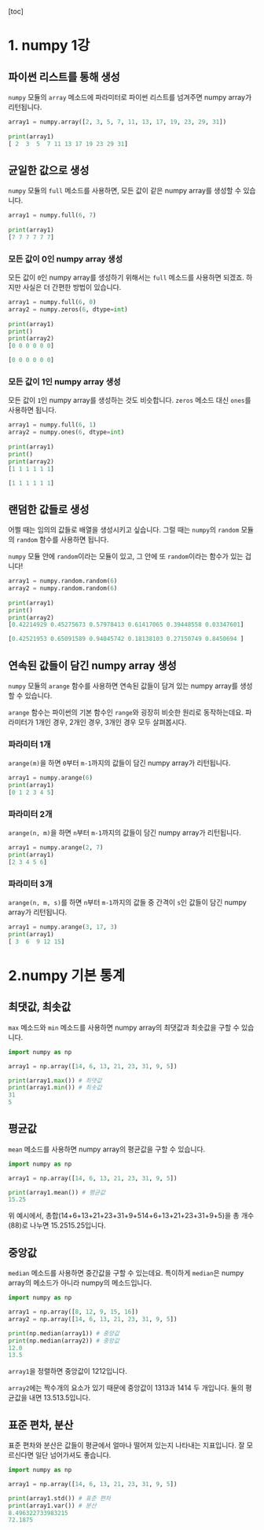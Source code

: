 [toc]

# 1. numpy 1강

## 파이썬 리스트를 통해 생성

`numpy` 모듈의 `array` 메소드에 파라미터로 파이썬 리스트를 넘겨주면 numpy array가 리턴됩니다.

```python
array1 = numpy.array([2, 3, 5, 7, 11, 13, 17, 19, 23, 29, 31])
    
print(array1)
[ 2  3  5  7 11 13 17 19 23 29 31]
```

## 균일한 값으로 생성

`numpy` 모듈의 `full` 메소드를 사용하면, 모든 값이 같은 numpy array를 생성할 수 있습니다.

```python
array1 = numpy.full(6, 7)
    
print(array1)
[7 7 7 7 7 7]
```

### 모든 값이 0인 numpy array 생성

모든 값이 `0`인 numpy array를 생성하기 위해서는 `full` 메소드를 사용하면 되겠죠. 하지만 사실은 더 간편한 방법이 있습니다.

```python
array1 = numpy.full(6, 0)
array2 = numpy.zeros(6, dtype=int)
    
print(array1)
print()
print(array2)
[0 0 0 0 0 0]

[0 0 0 0 0 0]
```

### 모든 값이 1인 numpy array 생성

모든 값이 `1`인 numpy array를 생성하는 것도 비슷합니다. `zeros` 메소드 대신 `ones`를 사용하면 됩니다.

```python
array1 = numpy.full(6, 1)
array2 = numpy.ones(6, dtype=int)
    
print(array1)
print()
print(array2)
[1 1 1 1 1 1]

[1 1 1 1 1 1]
```

## 랜덤한 값들로 생성

어쩔 때는 임의의 값들로 배열을 생성시키고 싶습니다. 그럴 때는 `numpy`의 `random` 모듈의 `random` 함수를 사용하면 됩니다.

`numpy` 모듈 안에 `random`이라는 모듈이 있고, 그 안에 또 `random`이라는 함수가 있는 겁니다!

```python
array1 = numpy.random.random(6)
array2 = numpy.random.random(6)
    
print(array1)
print()
print(array2)
[0.42214929 0.45275673 0.57978413 0.61417065 0.39448558 0.03347601]

[0.42521953 0.65091589 0.94045742 0.18138103 0.27150749 0.8450694 ]
```

## 연속된 값들이 담긴 numpy array 생성

`numpy` 모듈의 `arange` 함수를 사용하면 연속된 값들이 담겨 있는 numpy array를 생성할 수 있습니다.

`arange` 함수는 파이썬의 기본 함수인 `range`와 굉장히 비슷한 원리로 동작하는데요. 파라미터가 1개인 경우, 2개인 경우, 3개인 경우 모두 살펴봅시다.

### 파라미터 1개

`arange(m)`을 하면 `0`부터 `m-1`까지의 값들이 담긴 numpy array가 리턴됩니다.

```python
array1 = numpy.arange(6)
print(array1)
[0 1 2 3 4 5]
```

### 파라미터 2개

`arange(n, m)`을 하면 `n`부터 `m-1`까지의 값들이 담긴 numpy array가 리턴됩니다.

```python
array1 = numpy.arange(2, 7)
print(array1)
[2 3 4 5 6]
```

### 파라미터 3개

`arange(n, m, s)`를 하면 `n`부터 `m-1`까지의 값들 중 간격이 `s`인 값들이 담긴 numpy array가 리턴됩니다.

```python
array1 = numpy.arange(3, 17, 3)
print(array1)
[ 3  6  9 12 15]
```



# 2.numpy 기본 통계 

## 최댓값, 최솟값

`max` 메소드와 `min` 메소드를 사용하면 numpy array의 최댓값과 최솟값을 구할 수 있습니다.

```python
import numpy as np

array1 = np.array([14, 6, 13, 21, 23, 31, 9, 5])

print(array1.max()) # 최댓값
print(array1.min()) # 최솟값
31
5
```

## 평균값

`mean` 메소드를 사용하면 numpy array의 평균값을 구할 수 있습니다.

```python
import numpy as np

array1 = np.array([14, 6, 13, 21, 23, 31, 9, 5])

print(array1.mean()) # 평균값
15.25
```

위 예시에서, 총합(14+6+13+21+23+31+9+514+6+13+21+23+31+9+5)을 총 개수(88)로 나누면 15.2515.25입니다.

## 중앙값

`median` 메소드를 사용하면 중간값을 구할 수 있는데요. 특이하게 `median`은 numpy array의 메소드가 아니라 numpy의 메소드입니다.

```python
import numpy as np

array1 = np.array([8, 12, 9, 15, 16])
array2 = np.array([14, 6, 13, 21, 23, 31, 9, 5])

print(np.median(array1)) # 중앙값
print(np.median(array2)) # 중앙값
12.0
13.5
```

`array1`을 정렬하면 중앙값이 1212입니다.

`array2`에는 짝수개의 요소가 있기 때문에 중앙값이 1313과 1414 두 개입니다. 둘의 평균값을 내면 13.513.5입니다.

## 표준 편차, 분산

표준 편차와 분산은 값들이 평균에서 얼마나 떨어져 있는지 나타내는 지표입니다. 잘 모르신다면 일단 넘어가셔도 좋습니다.

```python
import numpy as np

array1 = np.array([14, 6, 13, 21, 23, 31, 9, 5])

print(array1.std()) # 표준 편차
print(array1.var()) # 분산
8.496322733983215
72.1875
```